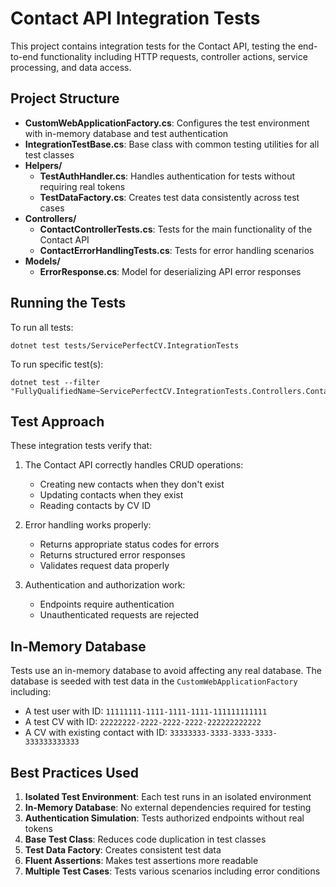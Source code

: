 # Contact API Integration Tests

This project contains integration tests for the Contact API, testing the end-to-end functionality including HTTP requests, controller actions, service processing, and data access.

## Project Structure

- **CustomWebApplicationFactory.cs**: Configures the test environment with in-memory database and test authentication
- **IntegrationTestBase.cs**: Base class with common testing utilities for all test classes
- **Helpers/**
  - **TestAuthHandler.cs**: Handles authentication for tests without requiring real tokens
  - **TestDataFactory.cs**: Creates test data consistently across test cases
- **Controllers/**
  - **ContactControllerTests.cs**: Tests for the main functionality of the Contact API
  - **ContactErrorHandlingTests.cs**: Tests for error handling scenarios
- **Models/**
  - **ErrorResponse.cs**: Model for deserializing API error responses

## Running the Tests

To run all tests:
```
dotnet test tests/ServicePerfectCV.IntegrationTests
```

To run specific test(s):
```
dotnet test --filter "FullyQualifiedName~ServicePerfectCV.IntegrationTests.Controllers.ContactControllerTests"
```

## Test Approach

These integration tests verify that:

1. The Contact API correctly handles CRUD operations:
   - Creating new contacts when they don't exist
   - Updating contacts when they exist
   - Reading contacts by CV ID

2. Error handling works properly:
   - Returns appropriate status codes for errors
   - Returns structured error responses
   - Validates request data properly

3. Authentication and authorization work:
   - Endpoints require authentication
   - Unauthenticated requests are rejected

## In-Memory Database

Tests use an in-memory database to avoid affecting any real database. The database is seeded with test data in the `CustomWebApplicationFactory` including:

- A test user with ID: `11111111-1111-1111-1111-111111111111`
- A test CV with ID: `22222222-2222-2222-2222-222222222222`
- A CV with existing contact with ID: `33333333-3333-3333-3333-333333333333`

## Best Practices Used

1. **Isolated Test Environment**: Each test runs in an isolated environment
2. **In-Memory Database**: No external dependencies required for testing
3. **Authentication Simulation**: Tests authorized endpoints without real tokens
4. **Base Test Class**: Reduces code duplication in test classes
5. **Test Data Factory**: Creates consistent test data
6. **Fluent Assertions**: Makes test assertions more readable
7. **Multiple Test Cases**: Tests various scenarios including error conditions
